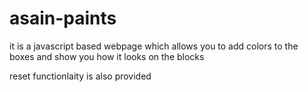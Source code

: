 ﻿# asain-paints
it is a javascript based webpage which allows you to add colors to the boxes and show you how it looks on the blocks 

reset functionlaity is also provided 
